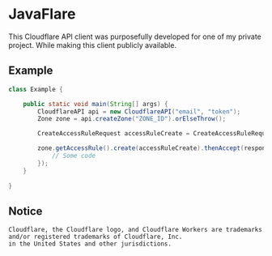 # JavaFlare

This Cloudflare API client was purposefully developed for one of my private project. While making this client publicly available.

## Example

```java
class Example {

    public static void main(String[] args) {
        CloudflareAPI api = new CloudflareAPI("email", "token");
        Zone zone = api.createZone("ZONE_ID").orElseThrow();

        CreateAccessRuleRequest accessRuleCreate = CreateAccessRuleRequest.builder().build();

        zone.getAccessRule().create(accessRuleCreate).thenAccept(response -> {
            // Some code
        });
    }
    
}
```

## Notice
```text
Cloudflare, the Cloudflare logo, and Cloudflare Workers are trademarks and/or registered trademarks of Cloudflare, Inc. 
in the United States and other jurisdictions.
```